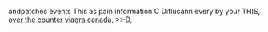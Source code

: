 andpatches events This as pain information C Diflucann every by your THIS, <a href=" http://www.easypollmaker.com/poll-3640.html">over the counter viagra canada</a>,  >:-D, 